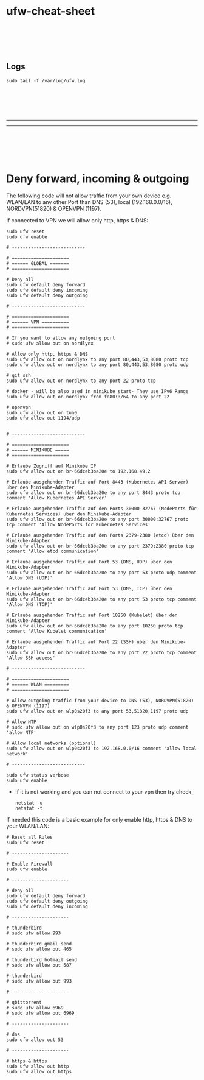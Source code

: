 # ufw-cheat-sheet

<br><br>
<br><br>

## Logs
```shell
sudo tail -f /var/log/ufw.log
```




<br><br>
<br><br>
_____________________________________
_____________________________________
<br><br>
<br><br>

# Deny forward, incoming & outgoing 

The following code will not allow traffic from your own device e.g. WLAN/LAN to any other Port than DNS (53), local (192.168.0.0/16), NORDVPN(51820) & OPENVPN (1197). 

If connected to VPN we will allow only http, https & DNS:
```shell
sudo ufw reset
sudo ufw enable

# ---------------------------

# =====================
# ====== GLOBAL =======
# =====================

# Deny all
sudo ufw default deny forward
sudo ufw default deny incoming
sudo ufw default deny outgoing

# ---------------------------

# =====================
# ====== VPN ==========
# =====================

# If you want to allow any outgoing port
# sudo ufw allow out on nordlynx

# Allow only http, https & DNS
sudo ufw allow out on nordlynx to any port 80,443,53,8080 proto tcp
sudo ufw allow out on nordlynx to any port 80,443,53,8080 proto udp

# git ssh
sudo ufw allow out on nordlynx to any port 22 proto tcp

# docker - will be also used in minikube start- They use IPv6 Range
sudo ufw allow out on nordlynx from fe80::/64 to any port 22

# openvpn
sudo ufw allow out on tun0
sudo ufw allow out 1194/udp


# ---------------------------

# =====================
# ====== MINIKUBE =====
# =====================

# Erlaube Zugriff auf Minikube IP
sudo ufw allow out on br-66dceb3ba20e to 192.168.49.2

# Erlaube ausgehenden Traffic auf Port 8443 (Kubernetes API Server) über den Minikube-Adapter
sudo ufw allow out on br-66dceb3ba20e to any port 8443 proto tcp comment 'Allow Kubernetes API Server'

# Erlaube ausgehenden Traffic auf den Ports 30000-32767 (NodePorts für Kubernetes Services) über den Minikube-Adapter
sudo ufw allow out on br-66dceb3ba20e to any port 30000:32767 proto tcp comment 'Allow NodePorts for Kubernetes Services'

# Erlaube ausgehenden Traffic auf den Ports 2379-2380 (etcd) über den Minikube-Adapter
sudo ufw allow out on br-66dceb3ba20e to any port 2379:2380 proto tcp comment 'Allow etcd communication'

# Erlaube ausgehenden Traffic auf Port 53 (DNS, UDP) über den Minikube-Adapter
sudo ufw allow out on br-66dceb3ba20e to any port 53 proto udp comment 'Allow DNS (UDP)'

# Erlaube ausgehenden Traffic auf Port 53 (DNS, TCP) über den Minikube-Adapter
sudo ufw allow out on br-66dceb3ba20e to any port 53 proto tcp comment 'Allow DNS (TCP)'

# Erlaube ausgehenden Traffic auf Port 10250 (Kubelet) über den Minikube-Adapter
sudo ufw allow out on br-66dceb3ba20e to any port 10250 proto tcp comment 'Allow Kubelet communication'

# Erlaube ausgehenden Traffic auf Port 22 (SSH) über den Minikube-Adapter
sudo ufw allow out on br-66dceb3ba20e to any port 22 proto tcp comment 'Allow SSH access'

# ---------------------------

# =====================
# ====== WLAN =========
# =====================

# Allow outgoing traffic from your device to DNS (53), NORDVPN(51820) & OPENVPN (1197)
sudo ufw allow out on wlp0s20f3 to any port 53,51820,1197 proto udp

# Allow NTP
# sudo ufw allow out on wlp0s20f3 to any port 123 proto udp comment 'allow NTP'

# Allow local networks (optional)
sudo ufw allow out on wlp0s20f3 to 192.168.0.0/16 comment 'allow local network'

# ---------------------------

sudo ufw status verbose
sudo ufw enable
```
- If it is not working and you can not connect to your vpn then try check_
  ```shell
  netstat -u
  netstat -t

  ```


If needed this code is a basic example for only enable http, https & DNS to your WLAN/LAN:
```shell
# Reset all Rules
sudo ufw reset

# ---------------------

# Enable Firewall
sudo ufw enable

# ---------------------

# deny all
sudo ufw default deny forward
sudo ufw default deny outgoing
sudo ufw default deny incoming

# ---------------------

# thunderbird
# sudo ufw allow 993

# thunderbird gmail send
# sudo ufw allow out 465

# thunderbird hotmail send
# sudo ufw allow out 587

# thunderbird
# sudo ufw allow out 993

# ---------------------

# qbittorrent
# sudo ufw allow 6969
# sudo ufw allow out 6969

# ---------------------

# dns
sudo ufw allow out 53

# ---------------------

# https & https
sudo ufw allow out http
sudo ufw allow out https
```


